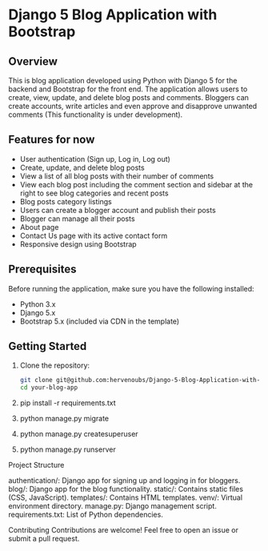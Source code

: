 # Django 5 Blog Application with Bootstrap

## Overview

This is blog application developed using Python with Django 5 for the backend and Bootstrap for the front end. The application allows users to create, view, update, and delete blog posts and comments. Bloggers can create accounts, write articles and even approve and disapprove unwanted comments (This functionality is under development).

## Features for now

- User authentication (Sign up, Log in, Log out)
- Create, update, and delete blog posts
- View a list of all blog posts with their number of comments
- View each blog post including the comment section and sidebar at the right to see blog categories and recent posts
- Blog posts category listings
- Users can create a blogger account and publish their posts
- Blogger can manage all their posts
- About page
- Contact Us page with its active contact form
- Responsive design using Bootstrap

## Prerequisites

Before running the application, make sure you have the following installed:

- Python 3.x
- Django 5.x
- Bootstrap 5.x (included via CDN in the template)

## Getting Started

1. Clone the repository:

   ```bash
   git clone git@github.com:hervenoubs/Django-5-Blog-Application-with-Bootstrap.git
   cd your-blog-app
2. pip install -r requirements.txt
3. python manage.py migrate
4. python manage.py createsuperuser
5. python manage.py runserver

Project Structure

authentication/: Django app for signing up and logging in for bloggers.
blog/: Django app for the blog functionality.
static/: Contains static files (CSS, JavaScript).
templates/: Contains HTML templates.
venv/: Virtual environment directory.
manage.py: Django management script.
requirements.txt: List of Python dependencies.

Contributing
Contributions are welcome! Feel free to open an issue or submit a pull request.

